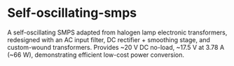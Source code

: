 # Self-oscillating-smps
A self-oscillating SMPS adapted from halogen lamp electronic transformers, redesigned with an AC input filter, DC rectifier + smoothing stage, and custom-wound transformers. Provides ~20 V DC no-load, ~17.5 V at 3.78 A (~66 W), demonstrating efficient low-cost power conversion.

